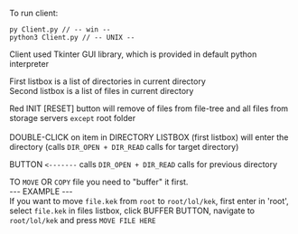 To run client:
```
py Client.py // -- win --
python3 Client.py // -- UNIX --
```
Client used Tkinter GUI library, which is provided in default python interpreter

First listbox is a list of directories in current directory<br/>
Second listbox is a list of files in current directory<br/>

Red INIT [RESET] button will remove of files from file-tree and all files from storage servers `except` root folder<br/><br/>
DOUBLE-CLICK on item in DIRECTORY LISTBOX (first listbox) will enter the directory
(calls `DIR_OPEN + DIR_READ` calls for target directory)

BUTTON `<-------` calls `DIR_OPEN + DIR_READ` calls for previous directory <br/>

TO `MOVE` OR `COPY` file you need to "buffer" it first.<br/>
--- EXAMPLE ---<br/>
If you want to move `file.kek` from `root` to `root/lol/kek`, first enter in 'root',
select `file.kek` in files listbox, click BUFFER BUTTON, navigate to `root/lol/kek` and press `MOVE FILE HERE`
